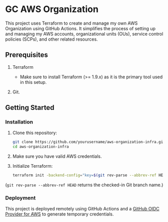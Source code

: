 # GC AWS Organization

This project uses Terraform to create and manage my own AWS Organization using GitHub Actions. It simplifies the process of setting up and managing my AWS accounts, organizational units (OUs), service control policies (SCPs), and other related resources.

## Prerequisites
1. Terraform
    - Make sure to install Terraform (>= 1.9.x) as it is the primary tool used in this setup.

2. Git.

## Getting Started

### Installation
1. Clone this repository:
    ```bash
    git clone https://github.com/yourusername/aws-organization-infra.git
    cd aws-organization-infra
    ```
2. Make sure you have valid AWS credentials.

3. Initialize Terraform:
    ```bash
    terraform init -backend-config="key=$(git rev-parse --abbrev-ref HEAD).tfvars"
    ```
(`git rev-parse --abbrev-ref HEAD` returns the checked-in Git branch name.)

### Deployment

This project is deployed remotely using GitHub Actions and a [GitHub OIDC Provider for AWS](https://docs.github.com/en/actions/security-for-github-actions/security-hardening-your-deployments/configuring-openid-connect-in-amazon-web-services) to generate temporary credentials.